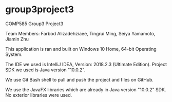 # group3project3
COMP585 Group3 Project3

Team Members: Farbod Alizadehziaee, Tingrui Ming, Seiya Yamamoto, Jiamin Zhu

This application is ran and built on Windows 10 Home, 64-bit Operating System.

The IDE we used is IntelliJ IDEA, Version: 2018.2.3 (Ultimate Edition).
Project SDK we used is Java version "10.0.2".

We use Git Bash shell to pull and push the project and files on GitHub.

We use the JavaFX libraries which are already in Java version "10.0.2" SDK. No exterior libraries were used.
